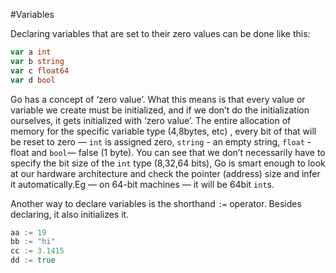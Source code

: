 #Variables

Declaring variables that are set to their zero values can be done like this:

```go
var a int
var b string
var c float64
var d bool
```

Go has a concept of ‘zero value’. What this means is that every value or variable we create must be initialized, and if we don’t do the initialization ourselves, it gets initialized with ‘zero value’.  The entire allocation of memory for the specific variable type (4,8bytes, etc) , every bit of that will be reset to zero —  `int` is assigned zero, `string` - an empty string, `float` - float and `bool`— false (1 byte). You can see that we don’t necessarily have to specify the bit size of the `int`  type  (8,32,64 bits), Go is smart enough to look at our hardware architecture and check the pointer (address) size and infer it automatically.Eg — on 64-bit machines — it will be 64bit `int`s.

Another way to declare variables is the shorthand `:=` operator. Besides declaring, it also initializes it.

```go
aa := 19
bb := "hi"
cc := 3.1415
dd := true
```

